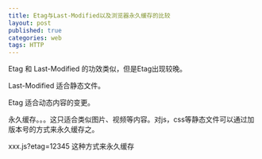 ```yaml
---
title: Etag与Last-Modified以及浏览器永久缓存的比较
layout: post
published: true
categories: web
tags: HTTP
---
```


Etag 和 Last-Modified 的功效类似，但是Etag出现较晚。

Last-Modified 适合静态文件。

Etag 适合动态内容的变更。

永久缓存。。。这只适合类似图片、视频等内容。对js，css等静态文件可以通过加版本号的方式来永久缓存之。

xxx.js?etag=12345 这种方式来永久缓存

